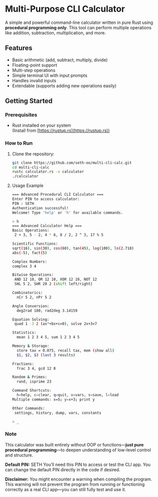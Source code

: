 # Multi-Purpose CLI Calculator

A simple and powerful command-line calculator written in pure Rust using **procedural programming only**. This tool can perform multiple operations like addition, subtraction, multiplication, and more.

##  Features

- Basic arithmetic (add, subtract, multiply, divide)
- Floating-point support
- Multi-step operations
- Simple terminal UI with input prompts
- Handles invalid inputs
- Extendable (supports adding new operations easily)

## Getting Started

### Prerequisites

- Rust installed on your system  
  (Install from [https://rustup.rs](https://rustup.rs))

### How to Run

1. Clone the repository:

   ```bash
   git clone https://github.com/seth-oo/multi-cli-calc.git
   cd multi-cli-calc
   rustc calculator.rs -o calculator
   ./calculator
   ```

2. Usage Example
   ```bash
   === Advanced Procedural CLI Calculator ===
   Enter PIN to access calculator:
   PIN : SETH
   Authentication successful!
   Welcome! Type 'help' or 'h' for available commands.

   > h
   === Advanced Calculator Help ===
   Basic Operations:
    2 + 3, 5 - 2, 4 * 6, 8 / 2, 2 ^ 3, 17 % 5

   Scientific Functions:
   sqrt(16), sin(30), cos(60), tan(45), log(100), ln(2.718)
   abs(-5), fact(5)

   Complex Numbers:
   complex 3 4

   Bitwise Operations:
    AND 12 10, OR 12 10, XOR 12 10, NOT 12
    SHL 5 2, SHR 20 2 (shift left/right)

   Combinatorics:
     nCr 5 2, nPr 5 2

   Angle Conversion:
     deg2rad 180, rad2deg 3.14159

   Equation Solving:
    quad 1 -3 2 (ax²+bx+c=0), solve 2x+3=7

   Statistics:
     mean 1 2 3 4 5, sum 1 2 3 4 5

   Memory & Storage:
     store tax = 0.075, recall tax, mem (show all)
     $1, $2, $3 (last 3 results)

   Fractions:
     frac 3 4, gcd 12 8

   Random & Primes:
     rand, isprime 23

   Command Shortcuts:
     h=help, c=clear, q=quit, v=vars, s=save, l=load
   Multiple commands: x=5; y=x+3; print y

   Other Commands:
    settings, history, dump, vars, constants

   > _

   ```

### Note
   This calculator was built entirely without OOP or functions—**just pure procedural programming**—to deepen understanding of low-level control and structure.

   **Default PIN:** SETH
   You’ll need this PIN to access or test the CLI app. You can change the default PIN directly in the code if desired.

**Disclaimer:**
  You might encounter a warning when compiling the program. This warning will not prevent the program from running or functioning correctly as a real CLI app—you can still fully test and use it.
   

